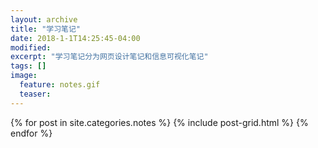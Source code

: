 ```yaml
---
layout: archive
title: "学习笔记"
date: 2018-1-1T14:25:45-04:00
modified:
excerpt: "学习笔记分为网页设计笔记和信息可视化笔记"
tags: []
image: 
  feature: notes.gif
  teaser:
---
```



<div class="tiles">
{% for post in site.categories.notes %}
  {% include post-grid.html %}
{% endfor %}
</div><!-- /.tiles 把所有categories 有 notes 的列出来-->